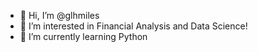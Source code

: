 - 👋 Hi, I’m @glhmiles
- 👀 I’m interested in Financial Analysis and Data Science! 
- 🌱 I’m currently learning Python
  
<!---
glhmiles/glhmiles is a ✨ special ✨ repository because its `README.md` (this file) appears on your GitHub profile.
You can click the Preview link to take a look at your changes.
--->
